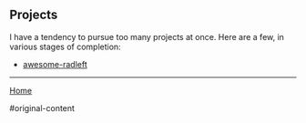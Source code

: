 ## Projects

I have a tendency to pursue too many projects at once. Here are a few, in
various stages of completion:

- [awesome-radleft](projects/awesome-radleft.md)

---

[Home](/)

#original-content
